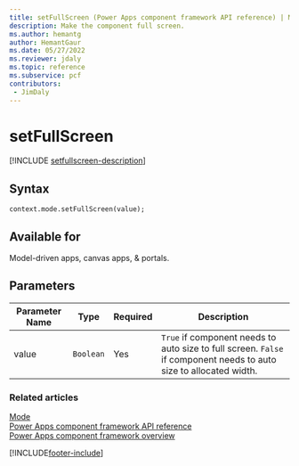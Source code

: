 ```yaml
---
title: setFullScreen (Power Apps component framework API reference) | Microsoft Docs
description: Make the component full screen.
ms.author: hemantg
author: HemantGaur
ms.date: 05/27/2022
ms.reviewer: jdaly
ms.topic: reference
ms.subservice: pcf
contributors:
 - JimDaly
---
```


# setFullScreen

[!INCLUDE [setfullscreen-description](includes/setfullscreen-description.md)]

## Syntax

`context.mode.setFullScreen(value);`

## Available for 

Model-driven apps, canvas apps, & portals.

## Parameters

| Parameter Name|Type|Required|Description|
| ------------- |----|--------|-----------|
|value|`Boolean`|Yes|`True` if component needs to auto size to full screen. `False` if component needs to auto size to allocated width.|


### Related articles

[Mode](../mode.md)<br/>
[Power Apps component framework API reference](../../reference/index.md)<br/>
[Power Apps component framework overview](../../overview.md)


[!INCLUDE[footer-include](../../../../includes/footer-banner.md)]
